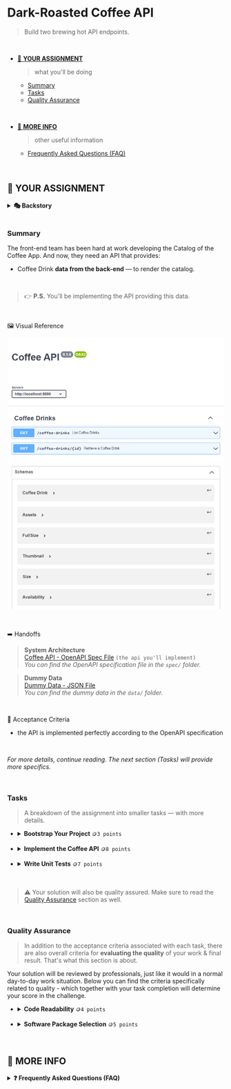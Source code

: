 # Dark-Roasted Coffee API
> Build two brewing hot API endpoints.

<br>

- [🎯 **YOUR ASSIGNMENT**](#-your-assignment)
  > what you'll be doing
  - [Summary](#summary)
  - [Tasks](#tasks)
  - [Quality Assurance](#quality-assurance)

<br>

- [📑 **MORE INFO**](#-more-info)
  > other useful information
  - [Frequently Asked Questions (FAQ)](#-more-info)

<br>

## 🎯 **YOUR ASSIGNMENT** 
<details>
  <summary><b>🎭 Backstory</b></summary>

  Ahh, coffee. The universal beverage. In every country on the planet, people drink it. It's one of those special things that binds us together as human beings. No matter the culture we come from. Or the language we speak. Most of us share a common respect for a great cup of coffee. 

  No other beverage has inspired developers more. And so, we dedicate this challenge to coffee. A universal challenge, for a universal beverage.<br>
</details>

<br>

### **Summary**
The front-end team has been hard at work developing the Catalog of the Coffee App. And now, they need an API that provides:
- Coffee Drink **data from the back-end** — to render the catalog.

<br>

> 👉 **P.S.** You'll be implementing the API providing this data.

<br>

🖼️ Visual Reference

![Chart Challenge](.assets/visual-reference.png)

<br>


➡️ Handoffs
> **System Architecture**<br>
[Coffee API - OpenAPI Spec File](./specs/CoffeeAPI.yaml) `(the api you'll implement)` <br>*You can find the OpenAPI specification file in the `spec/` folder.*

> **Dummy Data**<br>
[Dummy Data - JSON File](./data/CoffeeData.json) <br>
*You can find the dummy data in the `data/` folder.*

<br>

📝 Acceptance Criteria
- the API is implemented perfectly according to the OpenAPI specification

<br>

*For more details, continue reading. The next section (Tasks) will provide more specifics.*

<br>

### **Tasks**
> A breakdown of the assignment into smaller tasks — with more details.

- <details><summary><b>Bootstrap Your Project</b> <code>🪙3 points</code></summary>
  
  > Bootstrap your project inside the `api/` folder, and use an well-organized folder structure.

  <br>📝 Acceptance Criteria
  > • the API project is bootstrapped inside the `api/` folder
  <br>• a well-organized folder structure is used
  <br></details>

- <details><summary><b>Implement the Coffee API</b> <code>🪙8 points</code></summary>
  
  > Implement the `Coffee API`, percisely according to the OpenAPI speficiation.

  The `Coffee API` relies on data about various Coffee Drinks. You can find this data as a json file in the `/data` folder. You need to provide this data through your endpoints.

  **P.S.** _Don't implement a database. It's not needed... yet._ <br>Feel free to follow best practices like the repository pattern to improve code readability, but don't go any further than that.
  
  <br>➡️ Handoffs
  > **System Architecture**<br>
  [Coffee API - OpenAPI Spec File](./specs/CoffeeAPI.yaml) `(the api you'll implement)` <br>*You can find the OpenAPI specification file in the `spec/` folder.*

  > **Dummy Data**<br>
  [Dummy Data - JSON File](./data/CoffeeData.json) <br>
  *You can find the dummy data in the `data/` folder.*
  
  <br>📝 Acceptance Criteria
  > • the API is implemented perfectly according to the `Coffee API` OpenAPI specification handoff
  <br>• modern software development principles are followed
  <br>• clear instructions on how to run the project is provided in an easy-to-find location (such as the `README.md` file found in the `./api/` folder)
  <br></details>

- <details><summary><b>Write Unit Tests</b> <code>🪙7 points</code></summary>
  
  > Write unit tests for the `Coffee API`.
  
  If you don't know where to start, [UnitTest by Martin Fowler](https://www.martinfowler.com/bliki/UnitTest.html) is a good resource to check out. Remember, tests should help ensure high quality, make maintenance & refactoring easier, and improve the overall developer experience.

  Make sure to:
  - select & use high quality software testing packages
  - aim for balance - don't test too much, or too little

  <br>📚 Relevant Resources
  > • [UnitTest by Martin Fowler](https://www.martinfowler.com/bliki/UnitTest.html)

  <br>📝 Acceptance Criteria
  > • `unit tests` are provided, together with `clear instructions` on how to run them
  <br></details>

<br>

> ⚠️ Your solution will also be quality assured. Make sure to read the [Quality Assurance](#quality-assurance) section as well.

<br>

### **Quality Assurance**
> In addition to the acceptance criteria associated with each task, there are also overall criteria for **evaluating the quality** of your work & final result. That's what this section is about.

Your solution will be reviewed by professionals, just like it would in a normal day-to-day work situation. Below you can find the criteria specifically related to quality - which together with your task completion will determine your score in the challenge.

- <details><summary><b>Code Readability</b> <code>🪙4 points</code></summary>
  
  > is your code easy to understand (i.e. simple naming & syntax) and well presented (i.e. consistent & well documented where needed)?

  Readability is the ease with which a reader can understand your code. In programming, things such as programmer comments, choice of loop structure, and choice of names can determine the ease with which humans can read computer program code.
  <br></details>

- <details><summary><b>Software Package Selection</b> <code>🪙5 points</code></summary>
  
  > Have you chosen well-designed _(e.g. easy to use & understand)_ highly adopted _(e.g. big community, common issues raised & resolved already)_ and reliable _(e.g. good performance, well maintained, no security vulnerabilities)_ and otherwise solid `software packages`?

  A `software package` _(accessible through software package managers like `NPM`)_ is a collection of software components which when combined perform a set of generalized tasks that are applicable to a range of use cases. 

  Selecting the right software package can lead to a better developer experience, less maintenance overhead, ease of fixing issues, and avoidance of security vulnerabilities. Selecting the wrong software package can lead to a host of issues, including unforeseen bugs, security vulnerabilities, maintenance nightmares, and much more. All of this makes selecting the right software packages an essential measure of quality.
  <br></details>

<br>

## 📑 **MORE INFO**
<details>
  <summary><b>❓ Frequently Asked Questions (FAQ)</b></summary>
  
  > Common questions and answers for getting started quickly.<br>

  <details><summary><b>How do I deliver?</b></summary>
    
  > To deliver your solution you'll have to commit and push the repo, and then go to the DIGGIT dashboard to submit your solution.
  <br></details>

  <details><summary><b>How do I know if I'm ready to submit?</b></summary>
    
  > First, check your tasks. Make sure you have given all of them your best shot. Second, check the quality assurance section. Verify that your solution is high quality by cheking your solution against this section. Once you've done your best, both in terms of tasks & quality, you're ready to submit.
  <br></details>

  <details><summary><b>I'm Stuck... help?!</b></summary>
    
  > Oof... sorry, but we can't do debugging for active challenges. But what we can recommend is that you take some extra time. You may just need to take a break, go have a coffee or take a walk. Or all of the above! We often find it helps to simply take your mind off the problem for a little while... Once you come back, check again your progress on both tasks & quality, and see if there is something you haven't considered or tried before. All we can ask is that you do your best. And regardless of the final result, there's a lot to gain from submitting your solution. We wish you the best of luck!
  <br></details>
<br></details>

<br>
